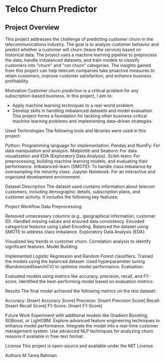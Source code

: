 # Telco Churn Predictor

## Project Overview
This project addresses the challenge of predicting customer churn in the telecommunications industry. The goal is to analyze customer behavior and predict whether a customer will churn (leave the service) based on historical data. The project uses a machine learning pipeline to preprocess the data, handle imbalanced datasets, and train models to classify customers into "churn" and "not churn" categories. The insights gained from this project can help telecom companies take proactive measures to retain customers, improve customer satisfaction, and enhance business profitability.


Motivation
Customer churn prediction is a critical problem for any subscription-based business. In this project, I aim to:

- Apply machine learning techniques to a real-world problem.
- Develop skills in handling imbalanced datasets and model evaluation. This project forms a foundation for tackling other business-critical machine learning problems and implementing data-driven strategies.


Used Technologies
The following tools and libraries were used in this project:

Python: Programming language for implementation.
Pandas and NumPy: For data manipulation and analysis.
Matplotlib and Seaborn: For data visualization and EDA (Exploratory Data Analysis).
Scikit-learn: For preprocessing, building machine learning models, and evaluating their performance.
Imbalanced-learn (SMOTE): To handle class imbalance by oversampling the minority class.
Jupyter Notebook: For an interactive and organized development environment.

Dataset Description
The dataset used contains information about telecom customers, including demographic details, subscription plans, and customer activity. It includes the following key features:

Project Workflow
Data Preprocessing:

Removed unnecessary columns (e.g., geographical information, customer ID).
Handled missing values and ensured data consistency.
Encoded categorical features using Label Encoding.
Balanced the dataset using SMOTE to address class imbalance.
Exploratory Data Analysis (EDA):

Visualized key trends in customer churn.
Correlation analysis to identify significant features.
Model Building:

Implemented Logistic Regression and Random Forest classifiers.
Trained the models using the balanced dataset.
Used hyperparameter tuning (RandomizedSearchCV) to optimize model performance.
Evaluation:

Evaluated models using metrics like accuracy, precision, recall, and F1-score.
Identified the best-performing model based on evaluation metrics.

Results
The final model achieved the following metrics on the test dataset:

Accuracy: [Insert Accuracy Score]
Precision: [Insert Precision Score]
Recall: [Insert Recall Score]
F1-Score: [Insert F1-Score]

Future Work
Experiment with additional models like Gradient Boosting, XGBoost, or LightGBM.
Explore advanced feature engineering techniques to enhance model performance.
Integrate the model into a real-time customer management system.
Use advanced NLP techniques for analyzing churn reasons if available in free-text format.

License
This project is open-source and available under the MIT License.

Authors
M Tareq Rahman
